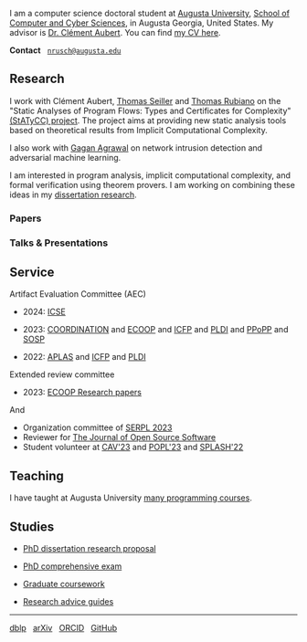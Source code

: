 I am a computer science doctoral student at [Augusta University](https://www.augusta.edu),
[School of Computer and Cyber Sciences](https://www.augusta.edu/ccs), in Augusta Georgia, United
States. My advisor is [Dr. Clément Aubert](https://spots.augusta.edu/caubert/). 
You can find [my CV here](./cv.pdf).

**Contact** &nbsp; [`nrusch@augusta.edu`](mailto:nrusch@augusta.edu)

## Research

I work with Clément Aubert, 
[Thomas Seiller](https://www.seiller.org) and 
[Thomas Rubiano](https://people.irisa.fr/Thomas.Rubiano/)
on the "Static Analyses of Program Flows: Types and Certificates for Complexity" 
[(StATyCC) project](https://spots.augusta.edu/caubert/research/statycc/). 
The project aims at providing new static analysis tools based on
theoretical results from Implicit Computational Complexity.

I also work with [Gagan Agrawal](https://scholar.google.com/citations?user=kOUPR1sAAAAJ&hl=en) 
on network intrusion detection and adversarial machine learning.

I am interested in program analysis, implicit computational complexity, and formal verification using theorem provers.
I am working on combining these ideas in my [dissertation research](./posts/proposal).

### Papers

<!-- PUB -->

### Talks & Presentations

<!-- TALKS -->

## Service

Artifact Evaluation Committee (AEC)

- 2024: [ICSE](https://conf.researchr.org/committee/icse-2024/icse-2024-artifact-evaluation-artifact-evaluation)

- 2023:
  [COORDINATION](https://www.discotec.org/2023/coordination#artefact-evaluation-committee) and
  [ECOOP](https://2023.ecoop.org/committee/ecoop-2023-artifact-evaluation-artifact-evaluation-committee) and
  [ICFP](https://icfp23.sigplan.org/committee/icfp-2023-artifact-evaluation-artifact-evaluation-committee) and
  [PLDI](https://pldi23.sigplan.org/committee/pldi-2023-pldi-research-artifacts-artifact-evaluation-committee) and
  [PPoPP](https://ppopp23.sigplan.org/committee/PPoPP-2023-artifact-evaluation-artifact-evaluation-committee) and
  [SOSP](https://sysartifacts.github.io/sosp2023/organizers#artifact-evaluation-committee)

- 2022:
  [APLAS](https://conf.researchr.org/committee/aplas-2022/aplas-2022-aec) and
  [ICFP](https://icfp22.sigplan.org/committee/icfp-2022-artifact-evaluation-evaluators) and
  [PLDI](https://pldi22.sigplan.org/committee/pldi-2022-PLDI-Research-Artifacts-artifact-evaluation-committee)  

Extended review committee

- 2023:
  [ECOOP Research papers](https://2023.ecoop.org/committee/ecoop-2023-research-papers-extended-review-committee)

And

- Organization committee of [SERPL 2023](https://the-au-forml-lab.github.io/SERPL/events/2023/)
- Reviewer for [The Journal of Open Source Software](https://joss.theoj.org/)
- Student volunteer at [CAV'23](https://www.i-cav.org/2023) 
and [POPL'23](https://popl23.sigplan.org/track/POPL-2023-student-volunteers#About) 
and [SPLASH'22](https://2022.splashcon.org/committee/splash-2022-Student-Volunteers-organizers) 

## Teaching

I have taught at Augusta University [many programming courses](./posts/teaching).

## Studies

- [PhD dissertation research proposal](./posts/proposal)

- [PhD comprehensive exam](./posts/exam)

- [Graduate coursework](./posts/coursework)

- [Research advice guides](./posts/guides)

---

[dblp](https://dblp.org/pid/296/3722) &nbsp;
[arXiv](https://arxiv.org/search/?query=Rusch%2C+Neea&searchtype=author) &nbsp;
[ORCID](https://orcid.org/0000-0002-7354-5330) &nbsp;
[GitHub](https://github.com/nkrusch)
